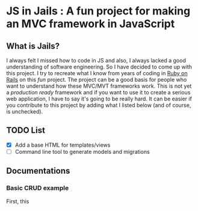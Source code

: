 # JS in Jails : A fun project for making an MVC framework in JavaScript

## What is Jails?

I always felt I missed how to code in JS and also, I always lacked a good understanding of software engineering. So I have decided to come up with this project. I try to recreate what I know from years of coding in [Ruby on Rails](https://rubyonrails.org) on this _fun_ project. 
The project can be a good basis for people who want to understand how these MVC/MVT frameworks work. This is not yet a _production ready_ framework and if you want to use it to create a serious web application, I have to say it's going to be really hard. It can be easier if you contribute to this project by adding what I listed below (and of course, is unchecked). 

## TODO List

- [x] Add a base HTML for templates/views
- [ ] Command line tool to generate models and migrations

## Documentations

### Basic CRUD example 

First, this